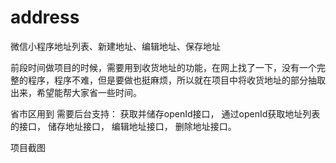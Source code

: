 # address
微信小程序地址列表、新建地址、编辑地址、保存地址

前段时间做项目的时候，需要用到收货地址的功能，在网上找了一下，没有一个完整的程序，程序不难，但是要做也挺麻烦，所以就在项目中将收货地址的部分抽取出来，希望能帮大家省一些时间。

省市区用到
需要后台支持：
获取并储存openId接口，
通过openId获取地址列表的接口，
储存地址接口，
编辑地址接口，
删除地址接口。


项目截图
